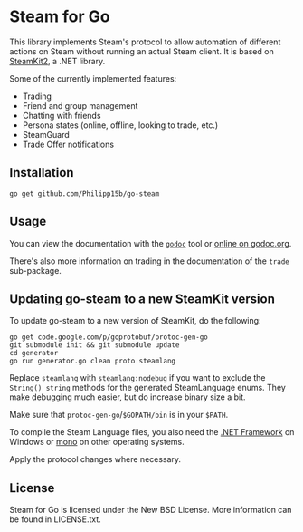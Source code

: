 # Steam for Go

This library implements Steam's protocol to allow automation of different actions on Steam without running an actual Steam client. It is based on [SteamKit2](https://github.com/SteamRE/SteamKit), a .NET library.

Some of the currently implemented features:

  * Trading
  * Friend and group management
  * Chatting with friends
  * Persona states (online, offline, looking to trade, etc.)
  * SteamGuard
  * Trade Offer notifications

## Installation

    go get github.com/Philipp15b/go-steam

## Usage

You can view the documentation with the [`godoc`](http://golang.org/cmd/godoc) tool or
[online on godoc.org](http://godoc.org/github.com/Philipp15b/go-steam).

There's also more information on trading in the documentation of the `trade` sub-package.

## Updating go-steam to a new SteamKit version

To update go-steam to a new version of SteamKit, do the following:

	go get code.google.com/p/goprotobuf/protoc-gen-go
    git submodule init && git submodule update
    cd generator
    go run generator.go clean proto steamlang

Replace `steamlang` with `steamlang:nodebug` if you want to exclude the `String() string` methods
for the generated SteamLanguage enums. They make debugging much easier, but do increase binary size a bit.

Make sure that `protoc-gen-go`/`$GOPATH/bin` is in your `$PATH`.

To compile the Steam Language files, you also need the [.NET Framework](https://www.microsoft.com/net/downloads)
on Windows or [mono](http://www.go-mono.com/mono-downloads/download.html) on other operating systems.

Apply the protocol changes where necessary.

## License

Steam for Go is licensed under the New BSD License. More information can be found in LICENSE.txt.